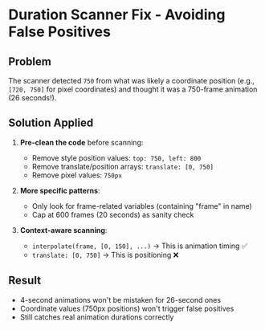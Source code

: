 # Duration Scanner Fix - Avoiding False Positives

## Problem
The scanner detected `750` from what was likely a coordinate position (e.g., `[720, 750]` for pixel coordinates) and thought it was a 750-frame animation (26 seconds!).

## Solution Applied

1. **Pre-clean the code** before scanning:
   - Remove style position values: `top: 750, left: 800`
   - Remove translate/position arrays: `translate: [0, 750]`
   - Remove pixel values: `750px`

2. **More specific patterns**:
   - Only look for frame-related variables (containing "frame" in name)
   - Cap at 600 frames (20 seconds) as sanity check

3. **Context-aware scanning**:
   - `interpolate(frame, [0, 150], ...)` → This is animation timing ✅
   - `translate: [0, 750]` → This is positioning ❌

## Result
- 4-second animations won't be mistaken for 26-second ones
- Coordinate values (750px positions) won't trigger false positives
- Still catches real animation durations correctly